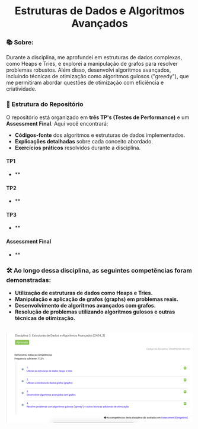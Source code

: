 <h1 align="center">Estruturas de Dados e Algoritmos Avançados</h1>

<h3>📚 Sobre:</h3> 
Durante a disciplina, me aprofundei em estruturas de dados complexas, como Heaps e Tries, e explorei a manipulação de grafos para resolver problemas robustos. Além disso, desenvolvi algoritmos avançados, incluindo técnicas de otimização como algoritmos gulosos ("greedy"), que me permitiram abordar questões de otimização com eficiência e criatividade.

<h3> 📂 Estrutura do Repositório </h3> 

O repositório está organizado em **três TP's (Testes de Performance)** e um **Assessment Final**. Aqui você encontrará:

- **Códigos-fonte** dos algoritmos e estruturas de dados implementados.
- **Explicações detalhadas** sobre cada conceito abordado.
- **Exercícios práticos** resolvidos durante a disciplina.

#### **TP1**
- **

#### **TP2**
- **

#### **TP3**
- **

#### **Assessment Final**
- **

<h3>🛠️ Ao longo dessa disciplina, as seguintes competências foram demonstradas:</h3>
  
- **Utilização de estruturas de dados como Heaps e Tries.**
- **Manipulação e aplicação de grafos (graphs) em problemas reais.**
- **Desenvolvimento de algoritmos avançados com grafos.**
- **Resolução de problemas utilizando algoritmos gulosos e outras técnicas de otimização.**

<div align="center">
  <br>
  <img src="./competencias-comprovadas.png" alt="Competências Comprovadas" width="850">
</div>


